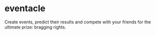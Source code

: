 # eventacle

Create events, predict their results and compete with your friends for the ultimate prize: bragging rights.
